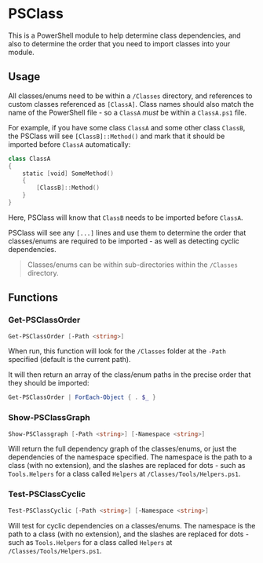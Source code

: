 # PSClass

This is a PowerShell module to help determine class dependencies, and also to determine the order that you need to import classes into your module.

## Usage

All classes/enums need to be within a `/Classes` directory, and references to custom classes referenced as `[ClassA]`. Class names should also match the name of the PowerShell file - so a `ClassA` *must* be within a `ClassA.ps1` file.

For example, if you have some class `ClassA` and some other class `ClassB`, the PSClass will see `[ClassB]::Method()` and mark that it should be imported before `ClassA` automatically:

```powershell
class ClassA
{
    static [void] SomeMethod()
    {
        [ClassB]::Method()
    }
}
```

Here, PSClass will know that `ClassB` needs to be imported before `ClassA`.

PSClass will see any `[...]` lines and use them to determine the order that classes/enums are required to be imported - as well as detecting cyclic dependencies.

> Classes/enums can be within sub-directories within the `/Classes` directory.

## Functions

### Get-PSClassOrder

```powershell
Get-PSClassOrder [-Path <string>]
```

When run, this function will look for the `/Classes` folder at the `-Path` specified (default is the current path).

It will then return an array of the class/enum paths in the precise order that they should be imported:

```powershell
Get-PSClassOrder | ForEach-Object { . $_ }
```

### Show-PSClassGraph

```powershell
Show-PSClassgraph [-Path <string>] [-Namespace <string>]
```

Will return the full dependency graph of the classes/enums, or just the dependencies of the namespace specified. The namespace is the path to a class (with no extension), and the slashes are replaced for dots - such as `Tools.Helpers` for a class called `Helpers` at `/Classes/Tools/Helpers.ps1`.

### Test-PSClassCyclic

```powershell
Test-PSClassCyclic [-Path <string>] [-Namespace <string>]
```

Will test for cyclic dependencies on a classes/enums. The namespace is the path to a class (with no extension), and the slashes are replaced for dots - such as `Tools.Helpers` for a class called `Helpers` at `/Classes/Tools/Helpers.ps1`.
